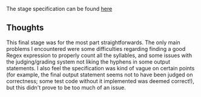 The stage specification can be found [here](https://hyperskill.org/projects/39/stages/208/implement)

## Thoughts

This final stage was for the most part straightforwards. The only main problems I 
encountered were some difficulties regarding finding a good Regex expression to properly
count all the syllables, and some issues with the judging/grading system not liking the
hyphens in some output statements. I also feel the specification was kind of vague on 
certain points (for example, the final output statement seems not to have been judged
on correctness; some test code without it implemented was deemed correct!), but this didn't
prove to be too much of an issue. 
